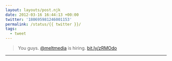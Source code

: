 ```yaml
---
layout: layouts/post.njk
date: 2012-03-16 16:44:13 +00:00
twitter: '180695981246001153'
permalink: /status/{{ twitter }}/
tags: 
  - tweet
---
```


> You guys. [@meltmedia](https://twitter.com/meltmedia) is hiring. [bit.ly/zRMOdo](http://bit.ly/zRMOdo)

---
